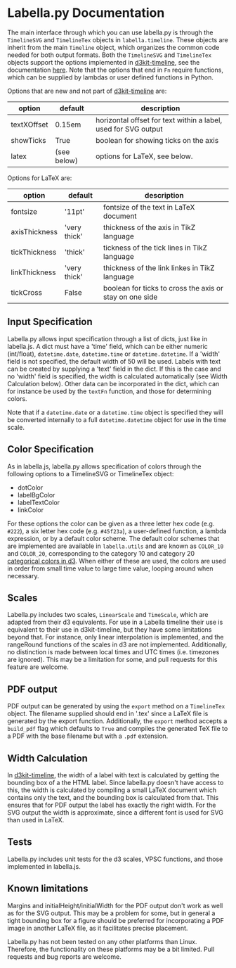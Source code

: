 Labella.py Documentation
========================

The main interface through which you can use labella.py is through the 
`TimelineSVG` and `TimelineTex` objects in `labella.timeline`. These objects 
are inherit from the main `Timeline` object, which organizes the common code 
needed for both output formats. Both the `TimelineSVG` and `TimelineTex` 
objects support the options implemented in 
[d3kit-timeline](https://github.com/kristw/d3kit-timeline), see the 
documentation 
[here](https://github.com/kristw/d3kit-timeline/blob/master/docs/api.md). Note 
that the options that end in `Fn` require functions, which can be supplied by 
lambdas or user defined functions in Python.

Options that are new and not part of 
[d3kit-timeline](https://github.com/kristw/d3kit-timeline) are:

| option | default | description |
| ------ | ------- | ----------- |
| textXOffset | 0.15em | horizontal offset for text within a label, used for SVG output |
| showTicks | True | boolean for showing ticks on the axis |
| latex | (see below) | options for LaTeX, see below. |

Options for LaTeX are:

| option | default | description |
| ------ | ------- | ----------- |
| fontsize | '11pt' | fontsize of the text in LaTeX document |
| axisThickness | 'very thick' | thickness of the axis in TikZ language |
| tickThickness | 'thick' | tickness of the tick lines in TikZ language |
| linkThickness | 'very thick' | thickness of the link linkes in TikZ language |
| tickCross | False | boolean for ticks to cross the axis or stay on one side |

Input Specification
-------------------

Labella.py allows input specification through a list of dicts, just like in 
labella.js. A dict must have a 'time' field, which can be either numeric 
(int/float), `datetime.date`, `datetime.time` or `datetime.datetime`. If a 
'width' field is not specified, the default width of 50 will be used. Labels 
with text can be created by supplying a 'text' field in the dict. If this is 
the case and no 'width' field is specified, the width is calculated 
automatically (see Width Calculation below). Other data can be incorporated in 
the dict, which can for instance be used by the `textFn` function, and those 
for determining colors.

Note that if a `datetime.date` or a `datetime.time` object is specified they 
will be converted internally to a full `datetime.datetime` object for use in 
the time scale.

Color Specification
-------------------

As in labella.js, labella.py allows specification of colors through the 
following options to a TimelineSVG or TimelineTex object:

- dotColor
- labelBgColor
- labelTextColor
- linkColor

For these options the color can be given as a three letter hex code (e.g. 
`#222`), a six letter hex code (e.g. `#45f23a`), a user-defined function, a 
lambda expression, or by a default color scheme. The default color schemes 
that are implemented are available in `labella.utils` and are known as 
`COLOR_10` and `COLOR_20`, corresponding to the category 10 and category 20 
[categorical colors in 
d3](https://github.com/mbostock/d3/wiki/Ordinal-Scales).  When either of these 
are used, the colors are used in order from small time value to large time 
value, looping around when necessary.

Scales
------

Labella.py includes two scales, `LinearScale` and `TimeScale`, which are 
adapted from their d3 equivalents. For use in a Labella timeline their use is 
equivalent to their use in d3kit-timeline, but they have some limitations 
beyond that. For instance, only linear interpolation is implemented, and the 
rangeRound functions of the scales in d3 are not implemented. Additionally, no 
distinction is made between local times and UTC times (i.e. timezones are 
ignored).  This may be a limitation for some, and pull requests for this 
feature are welcome.

PDF output
----------

PDF output can be generated by using the `export` method on a `TimelineTex` 
object. The filename supplied should end in '.tex' since a LaTeX file is 
generated by the export function. Additionally, the `export` method accepts a 
`build_pdf` flag which defaults to `True` and compiles the generated TeX file 
to a PDF with the base filename but with a `.pdf` extension.

Width Calculation
-----------------

In [d3kit-timeline](https://github.com/kristw/d3kit-timeline), the width of a 
label with text is calculated by getting the bounding box of a the HTML label. 
Since labella.py doesn't have access to this, the width is calculated by 
compiling a small LaTeX document which contains only the text, and the 
bounding box is calculated from that. This ensures that for PDF output the 
label has exactly the right width. For the SVG output the width is 
approximate, since a different font is used for SVG than used in LaTeX.

Tests
-----

Labella.py includes unit tests for the d3 scales, VPSC functions, and those 
implemented in labella.js.

Known limitations
-----------------

Margins and initialHeight/initialWidth for the PDF output don't work as well 
as for the SVG output. This may be a problem for some, but in general a tight 
bounding box for a figure should be preferred for incorporating a PDF image in 
another LaTeX file, as it facilitates precise placement.

Labella.py has not been tested on any other platforms than Linux. Therefore, 
the functionality on these platforms may be a bit limited. Pull requests and 
bug reports are welcome.
